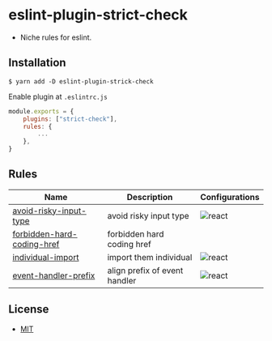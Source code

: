 # eslint-plugin-strict-check
- Niche rules for eslint.

## Installation

```shell
$ yarn add -D eslint-plugin-strick-check
```

Enable plugin at `.eslintrc.js`

```js
module.exports = {
    plugins: ["strict-check"],
    rules: {
        ...
    },
}
```

## Rules

| Name                                                                   | Description                   | Configurations                                     |
|------------------------------------------------------------------------|-------------------------------|----------------------------------------------------|
| [avoid-risky-input-type](docs/rules/avoid-risky-input-type.md)         | avoid risky input type        | ![react](https://img.shields.io/badge/-react-blue) |
| [forbidden-hard-coding-href](docs/rules/forbidden-hard-coding-href.md) | forbidden hard coding href    |                                                    |
| [individual-import](docs/rules/individual-import.md)                   | import them individual        | ![react](https://img.shields.io/badge/-react-blue) |
| [event-handler-prefix](docs/rules/event-handler-prefix.md)             | align prefix of event handler | ![react](https://img.shields.io/badge/-react-blue) |

## License
- [MIT](LICENSE)
